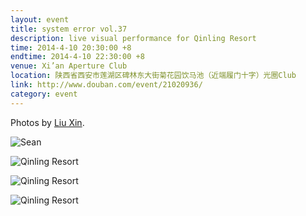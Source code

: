 ```yaml
---
layout: event
title: system error vol.37
description: live visual performance for Qinling Resort
time: 2014-4-10 20:30:00 +8
endtime: 2014-4-10 22:30:00 +8
venue: Xi’an Aperture Club
location: 陕西省西安市莲湖区碑林东大街菊花园饮马池（近端履门十字）光圈Club
link: http://www.douban.com/event/21020936/
category: event
---
```



Photos by [Liu Xin](http://www.douban.com/people/cecilia9068/).

![Sean]({{site.url}}/photos/system-error-vol-37/sean.jpg)

![Qinling Resort]({{site.url}}/photos/system-error-vol-37/qinling1.jpg)

![Qinling Resort]({{site.url}}/photos/system-error-vol-37/qinling2.jpg)

![Qinling Resort]({{site.url}}/photos/system-error-vol-37/qinling3.jpg)
